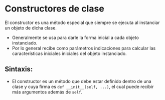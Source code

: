 Constructores de clase
=======================

El constructor es una método especial que siempre se ejecuta al instanciar un objeto de dicha clase.
* Generalmente se usa para darle la forma inicial a cada objeto instanciado.
* Por lo general recibe como parámetros indicaciones para calcular las características iniciales iniciales del objeto instanciado.

Sintaxis:
----------

* El constructor es un método que debe estar definido dentro de una clase y cuya firma es `def __init__(self, ...)`, el cual puede recibir más argumentos además de `self`.

